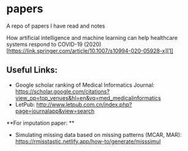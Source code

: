 # papers
A repo of papers I have read and notes

How artificial intelligence and machine learning can help healthcare systems respond to COVID-19 (2020)
[https://link.springer.com/article/10.1007/s10994-020-05928-x][1]

[1]:	https://link.springer.com/article/10.1007/s10994-020-05928-x

## Useful Links:
* Google scholar ranking of Medical Informatics Journal: https://scholar.google.com/citations?view_op=top_venues&hl=en&vq=med_medicalinformatics
* LetPub: http://www.letpub.com.cn/index.php?page=journalapp&view=search

**For imputation paper: **
* Simulating missing data based on missing patterns (MCAR, MAR): https://rmisstastic.netlify.app/how-to/generate/misssimul
